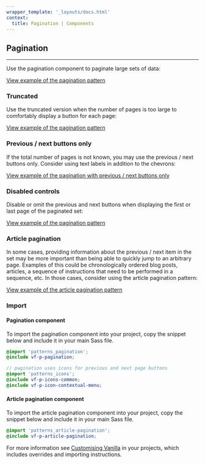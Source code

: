 ```yaml
---
wrapper_template: '_layouts/docs.html'
context:
  title: Pagination | Components
---
```


## Pagination

<hr>

Use the pagination component to paginate large sets of data:

<div class="embedded-example"><a href="/docs/examples/patterns/pagination/pagination" class="js-example">
View example of the pagination pattern
</a></div>

### Truncated

Use the truncated version when the number of pages is too large to comfortably display a button for each page:

<div class="embedded-example"><a href="/docs/examples/patterns/pagination/pagination-truncated" class="js-example">
View example of the pagination pattern
</a></div>

### Previous / next buttons only

If the total number of pages is not known, you may use the previous / next buttons only. Consider using text labels in addition to the chevrons:

<div class="embedded-example"><a href="/docs/examples/patterns/pagination/pagination-verbose" class="js-example">
View example of the pagination with previous / next buttons only
</a></div>

### Disabled controls

Disable or omit the previous and next buttons when displaying the first or last page of the paginated set:

<div class="embedded-example"><a href="/docs/examples/patterns/pagination/pagination-disabled" class="js-example">
View example of the pagination pattern
</a></div>

### Article pagination

In some cases, providing information about the previous / next item in the set may be more important than being able to quickly jump to an arbitrary page. Examples of this could be chronologically ordered blog posts, articles, a sequence of instructions that need to be performed in a sequence, etc. In those cases, consider using the article pagination pattern:

<div class="embedded-example"><a href="/docs/examples/patterns/article-pagination" class="js-example">
View example of the article pagination pattern
</a></div>

### Import

#### Pagination component

To import the pagination component into your project, copy the snippet below and include it in your main Sass file.

```scss
@import 'patterns_pagination';
@include vf-p-pagination;

// pagination uses icons for previous and next page buttons
@import 'patterns_icons';
@include vf-p-icons-common;
@include vf-p-icon-contextual-menu;
```

#### Article pagination component

To import the article pagination component into your project, copy the snippet below and include it in your main Sass file.

```scss
@import 'patterns_article-pagination';
@include vf-p-article-pagination;
```

For more information see [Customising Vanilla](/docs/customising-vanilla/) in your projects, which includes overrides and importing instructions.

